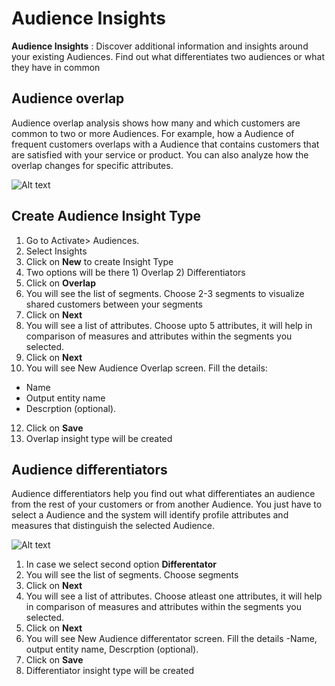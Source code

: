 # Audience Insights

**Audience Insights** : Discover additional information and insights around your existing Audiences. Find out what differentiates two audiences or what they have in common

## Audience overlap

Audience overlap analysis shows how many and which customers are common to two or more Audiences. For example, how a Audience of frequent customers overlaps with a Audience that contains customers that are satisfied with your service or product. You can also analyze how the overlap changes for specific attributes.

![Alt text](https://github.com/skypointcloud/platform/blob/master/docs/doc_snippets/Overlap_AudienceInsights.PNG?raw=true)

## Create Audience Insight Type
1. Go to Activate> Audiences.
2. Select Insights
3. Click on **New** to create Insight Type
4. Two options will be there 1) Overlap 2) Differentiators
5. Click on **Overlap**
6. You will see the list of segments. Choose 2-3 segments to visualize shared customers between your segments
7. Click on **Next**
8. You will see a list of attributes. Choose upto 5 attributes, it will help in comparison of measures and attributes within the segments you selected.
9. Click on **Next**
10. You will see New Audience Overlap screen. Fill the details:
- Name
- Output entity name
- Descrption (optional).
12. Click on **Save**
13. Overlap insight type will be created


## Audience differentiators

Audience differentiators help you find out what differentiates an audience from the rest of your customers or from another Audience. You just have to select a Audience and the system will identify profile attributes and measures that distinguish the selected Audience.

![Alt text](https://github.com/skypointcloud/platform/blob/master/docs/doc_snippets/Differentiator_AudienceInsights.PNG?raw=true)

1. In case we select second option **Differentator**
2. You will see the list of segments.  Choose segments
3. Click on **Next**
4. You will see a list of attributes. Choose atleast one attributes, it will help in comparison of measures and attributes within the segments you selected.
5. Click on **Next**
6. You will see New Audience differentator screen. Fill the details -Name, output entity name, Descrption (optional).
7. Click on **Save**
8. Differentiator insight type will be created
